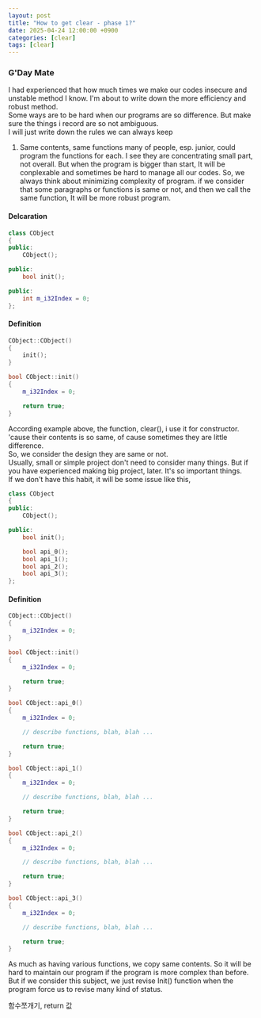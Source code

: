 ```yaml
---
layout: post
title: "How to get clear - phase 1?"
date: 2025-04-24 12:00:00 +0900
categories: [clear]
tags: [clear]
---
```



### G'Day Mate
I had experienced that how much times we make our codes insecure and unstable method I know. I'm about to write down the more efficiency and robust method.  
Some ways are to be hard when our programs are so difference. But make sure the things i record are so not ambiguous.  
I will just write down the rules we can always keep 

1. Same contents, same functions
many of people, esp. junior, could program the functions for each. I see they are concentrating small part, not overall.
But when the program is bigger than start, It will be conplexable and sometimes be hard to manage all our codes. So, we always think about minimizing complexity of program.
if we consider that some paragraphs or functions is same or not, and then we call the same function, It will be more robust program.


#### Delcaration
```c++
class CObject
{
public:
    CObject();

public:
    bool init();

public:
    int m_i32Index = 0;
};
```

#### Definition
```c++
CObject::CObject()
{
    init();
}

bool CObject::init()
{
    m_i32Index = 0;

    return true;
}
```

According example above, the function, clear(), i use it for constructor. 'cause their contents is so same, of cause sometimes they are little difference.  
So, we consider the design they are same or not.  
Usually, small or simple project don't need to consider many things. But if you have experienced making big project, later. It's so important things.  
If we don't have this habit, it will be some issue like this,

```c++
class CObject
{
public:
    CObject();

public:
    bool init();

    bool api_0();
    bool api_1();
    bool api_2();
    bool api_3();
};
```

#### Definition
```c++
CObject::CObject()
{
    m_i32Index = 0;
}

bool CObject::init()
{
    m_i32Index = 0;

    return true;
}

bool CObject::api_0()
{
    m_i32Index = 0;

    // describe functions, blah, blah ...

    return true;
}

bool CObject::api_1()
{
    m_i32Index = 0;

    // describe functions, blah, blah ...

    return true;
}

bool CObject::api_2()
{
    m_i32Index = 0;

    // describe functions, blah, blah ...

    return true;
}

bool CObject::api_3()
{
    m_i32Index = 0;

    // describe functions, blah, blah ...

    return true;
}
```

As much as having various functions, we copy same contents. So it will be hard to maintain our program if the program is more complex than before.  
But if we consider this subject, we just revise Init() function when the program force us to revise many kind of status.


함수쪼개기, return 값
